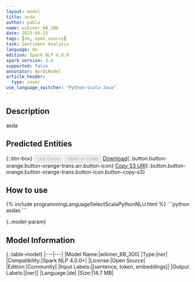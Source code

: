 ```yaml
---
layout: model
title: asda
author: pabla
name: wikiner_6B_300
date: 2023-05-23
tags: [de, open_source]
task: Sentiment Analysis
language: de
edition: Spark NLP 4.0.0
spark_version: 3.4
supported: false
annotator: NerDLModel
article_header:
  type: cover
use_language_switcher: "Python-Scala-Java"
---
```


## Description

asda

## Predicted Entities



{:.btn-box}
<button class="button button-orange" disabled>Live Demo</button>
<button class="button button-orange" disabled>Open in Colab</button>
[Download](https://s3.amazonaws.com/models-hub-community/pabla/wikiner_6B_300_de_4.0.0_3.4_1684826178839.zip){:.button.button-orange.button-orange-trans.arr.button-icon}
[Copy S3 URI](s3://models-hub-community/pabla/wikiner_6B_300_de_4.0.0_3.4_1684826178839.zip){:.button.button-orange.button-orange-trans.button-icon.button-copy-s3}

## How to use



<div class="tabs-box" markdown="1">
{% include programmingLanguageSelectScalaPythonNLU.html %}
```python
asdas
```

</div>

{:.model-param}
## Model Information

{:.table-model}
|---|---|
|Model Name:|wikiner_6B_300|
|Type:|ner|
|Compatibility:|Spark NLP 4.0.0+|
|License:|Open Source|
|Edition:|Community|
|Input Labels:|[sentence, token, embeddings]|
|Output Labels:|[ner]|
|Language:|de|
|Size:|14.7 MB|